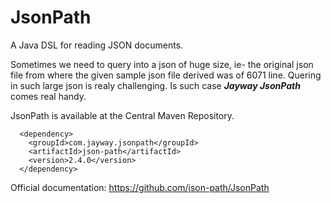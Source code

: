 # JsonPath

A Java DSL for reading JSON documents.

Sometimes we need to query into a json of huge size, ie- the original json file from where the given sample json file derived was of 6071 line. Quering in such large json is realy challenging. Is such case ***Jayway JsonPath*** comes real handy.

JsonPath is available at the Central Maven Repository.
```
  <dependency>
    <groupId>com.jayway.jsonpath</groupId>
    <artifactId>json-path</artifactId>
    <version>2.4.0</version>
  </dependency>
```

Official documentation: https://github.com/json-path/JsonPath
